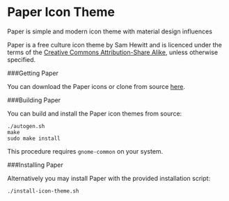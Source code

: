 Paper Icon Theme
================

Paper is simple and modern icon theme with material design influences

Paper is a free culture icon theme by Sam Hewitt and is licenced under the terms of the [Creative Commons 
Attribution-Share Alike](https://creativecommons.org/licenses/by-sa/4.0/), unless otherwise specified.

###Getting Paper

You can download the Paper icons or clone from source [here](https://github.com/snwh/paper-icon-theme/archive/master.zip).

###Building Paper

You can build and install the Paper icon themes from source:

    ./autogen.sh
    make
    sudo make install

This procedure requires ```gnome-common``` on your system.

###Installing Paper

Alternatively you may install Paper with the provided installation script:

    ./install-icon-theme.sh